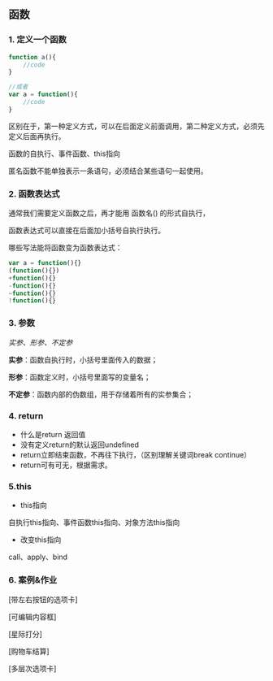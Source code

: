 ## 函数

### 1. 定义一个函数

```js
function a(){
    //code
}

//或者
var a = function(){
    //code
}
```

区别在于，第一种定义方式，可以在后面定义前面调用，第二种定义方式，必须先定义后面再执行。

函数的自执行、事件函数、this指向

匿名函数不能单独表示一条语句，必须结合某些语句一起使用。

### 2. 函数表达式

通常我们需要定义函数之后，再才能用 函数名() 的形式自执行，

函数表达式可以直接在后面加小括号自执行执行。

哪些写法能将函数变为函数表达式：

```js
var a = function(){}
(function(){})
+function(){}
-function(){}
~function(){}
!function(){}
```

### 3. 参数

*实参、形参、不定参*

**实参**：函数自执行时，小括号里面传入的数据；

**形参**：函数定义时，小括号里面写的变量名；

**不定参**：函数内部的伪数组，用于存储着所有的实参集合；

### 4. return

- 什么是return 返回值
- 没有定义return的默认返回undefined
- return立即结束函数，不再往下执行，（区别理解关键词break continue）
- return可有可无，根据需求。

### 5.this

- this指向

自执行this指向、事件函数this指向、对象方法this指向

- 改变this指向

call、apply、bind

### 6. 案例&作业

[带左右按钮的选项卡]

[可编辑内容框]

[星际打分]

[购物车结算]

[多层次选项卡]